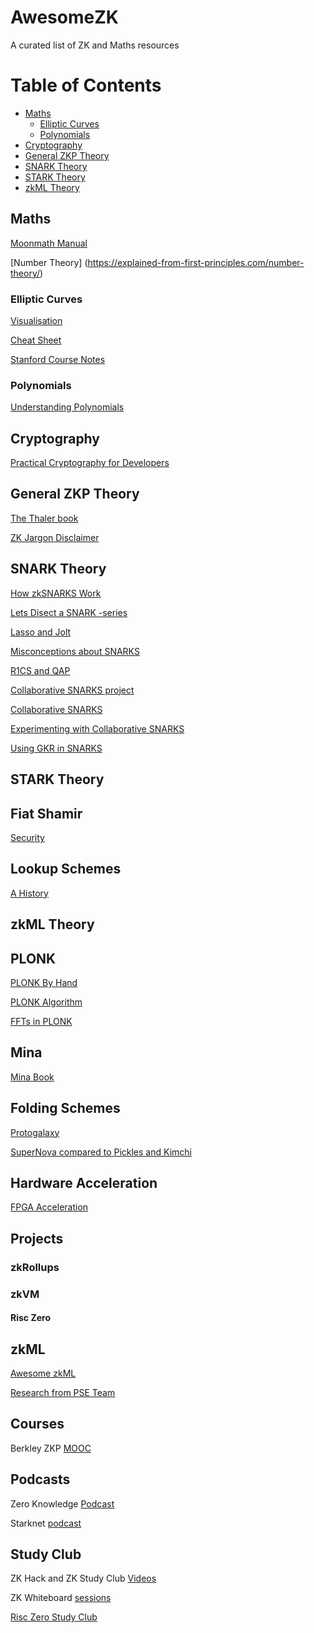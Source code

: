 # AwesomeZK
A curated list of ZK and Maths resources

Table of Contents
=================
* [Maths](#Maths)
    * [Elliptic Curves](#elliptic-curves)
    * [Polynomials](#polynomials)
* [Cryptography](#cryptography)
* [General ZKP Theory](#general-zkp-theory)
* [SNARK Theory](#snark-theory)
* [STARK Theory](#stark-theory)
* [zkML Theory](#zkml-theory)
    


## Maths

[Moonmath Manual](https://leastauthority.com/community-matters/moonmath-manual/)

[Number Theory] (https://explained-from-first-principles.com/number-theory/)

### Elliptic Curves
[Visualisation](https://curves.xargs.org/?source=post_page-----ee00d6accb4d--------------------------------#finite-field-math) 

[Cheat Sheet](https://hackmd.io/@timofey/rJ8HP8Yaj)

[Stanford Course Notes](https://crypto.stanford.edu/pbc/notes/ep/)

### Polynomials
[Understanding Polynomials](https://www.zkcamp.xyz/blog/you-cant-understand-zkps-without-understanding-polynomials)

## Cryptography

[Practical Cryptography for Developers](https://cryptobook.nakov.com/)


## General ZKP Theory
[The Thaler book](https://people.cs.georgetown.edu/jthaler/ProofsArgsAndZK.html)

[ZK Jargon Disclaimer](https://nmohnblatt.github.io/zk-jargon-decoder/foreword.html)



## SNARK Theory
[How zkSNARKS Work](https://arxiv.org/pdf/1906.07221.pdf)

[Lets Disect a SNARK -series](https://medium.com/@yujiangtham/lets-dissect-a-zksnark-part-1-a82fc092f58a)

[Lasso and Jolt](https://a16zcrypto.com/posts/article/introducing-lasso-and-jolt/)

[Misconceptions about SNARKS](https://a16zcrypto.com/posts/article/17-misconceptions-about-snarks/)

[R1CS and QAP](https://risencrypto.github.io/R1CSQAP/)

[Collaborative SNARKS project](https://github.com/alex-ozdemir/collaborative-zksnark)

[Collaborative SNARKS](https://morgana-proofs.github.io/mpc-maci/master/chapter-2-preliminaries/collab.html)

[Experimenting with Collaborative SNARKS](https://eprint.iacr.org/2021/1530)

[Using GKR in SNARKS](https://ethresear.ch/t/using-gkr-inside-a-snark-to-reduce-the-cost-of-hash-verification-down-to-3-constraints/7550)

## STARK Theory

## Fiat Shamir
[Security](https://eprint.iacr.org/2023/1071)

## Lookup Schemes

[A History](https://github.com/ingonyama-zk/papers/blob/main/lookups.pdf)



## zkML Theory

## PLONK
[PLONK By Hand](https://research.metastate.dev/plonk-by-hand-part-1/)

[PLONK Algorithm](https://trapdoortech.medium.com/zkp-plonk-algorithm-introduction-834556a32a)

[FFTs in PLONK](https://twitter.com/rishotics/status/1661276315037622273)


## Mina
[Mina Book](https://o1-labs.github.io/proof-systems/)

## Folding Schemes
[Protogalaxy](https://eprint.iacr.org/2023/1106)

[SuperNova compared to Pickles and Kimchi](https://twitter.com/bkase_/status/1653419549549809664)



## Hardware Acceleration
[FPGA Acceleration](https://blog.janestreet.com/zero-knowledge-fpgas-hardcaml/)


## Projects

### zkRollups

### zkVM

#### Risc Zero

## zkML
[Awesome zkML](https://github.com/worldcoin/awesome-zkml)

[Research from PSE Team](https://hackmd.io/@cathie/zkml-research)

## Courses
Berkley ZKP [MOOC](https://www.youtube.com/@blockchain-web3moocs635)

## Podcasts

Zero Knowledge [Podcast](https://zeroknowledge.fm/)

Starknet [podcast](https://starknet.io/what-is-starknet/stark-struck-podcast/)

## Study Club
ZK Hack and ZK Study Club [Videos](https://www.youtube.com/@zeroknowledgefm)

ZK Whiteboard [sessions](https://zkhack.dev/whiteboard/)  

[Risc Zero Study Club](https://www.youtube.com/playlist?list=PLcPzhUaCxlCjdhONxEYZ1dgKjZh3ZvPtl)
